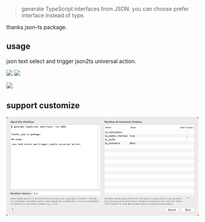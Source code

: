 > generate TypeScript interfaces from JSON. you can choose prefer interface instead of type.


thanks json-ts package.

## usage

json text select and trigger json2ts universal action.



![](https://img.shields.io/badge/version-v1.2-green?style=for-the-badge)
[![](https://img.shields.io/badge/download-click-blue?style=for-the-badge)](https://github.com/alanhe421/alfred-workflows/raw/master/json2Ts/Json2TS.alfredworkflow)




<!-- more -->

![](./screenshot.gif)

## support customize

![](./screenshot.png)

